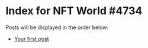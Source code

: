 # Index for NFT World #4734
Posts will be displayed in the order below:

- [Your first post](./001-first.md)

